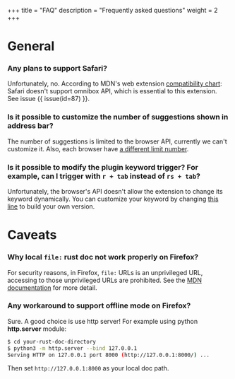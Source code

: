 +++
title = "FAQ"
description = "Frequently asked questions"
weight = 2
+++

# General

### Any plans to support Safari?

Unfortunately, no. According to MDN's web extension [compatibility chart](https://developer.mozilla.org/en-US/docs/Mozilla/Add-ons/WebExtensions/Browser_support_for_JavaScript_APIs#omnibox):
Safari doesn't support omnibox API, which is essential to this extension. See issue {{ issue(id=87) }}.

### Is it possible to customize the number of suggestions shown in address bar?

The number of suggestions is limited to the browser API, currently we can't customize it. Also, each browser have [a different limit number](https://github.com/huhu/search-extension-core/blob/7629fe7a5f896abf630a2b7dc00e9e6141c36c5c/src/compat.js#L18).

### Is it possible to modify the plugin keyword trigger? For example, can I trigger with `r + tab` instead of `rs + tab`?

Unfortunately, the browser's API doesn't allow the extension to change its keyword dynamically. You can customize your keyword by changing [this line](https://github.com/huhu/rust-search-extension/blob/599b1c9a312751e3cfeef02e5f39d393aa091ba3/manifest.jsonnet#L12) to build your own version.

# Caveats

### Why local `file:` rust doc not work properly on Firefox?

For security reasons, in Firefox, `file:` URLs is an unprivileged URL, accessing to those unprivileged URLs are prohibited.
See the [MDN documentation](https://developer.mozilla.org/en-US/docs/Mozilla/Add-ons/WebExtensions/API/tabs/create) for more detail.

### Any workaround to support offline mode on Firefox?

Sure. A good choice is use http server! For example using python **http.server** module:

```sh
$ cd your-rust-doc-directory
$ python3 -m http.server --bind 127.0.0.1
Serving HTTP on 127.0.0.1 port 8000 (http://127.0.0.1:8000/) ...
```

Then set `http://127.0.0.1:8000` as your local doc path.
